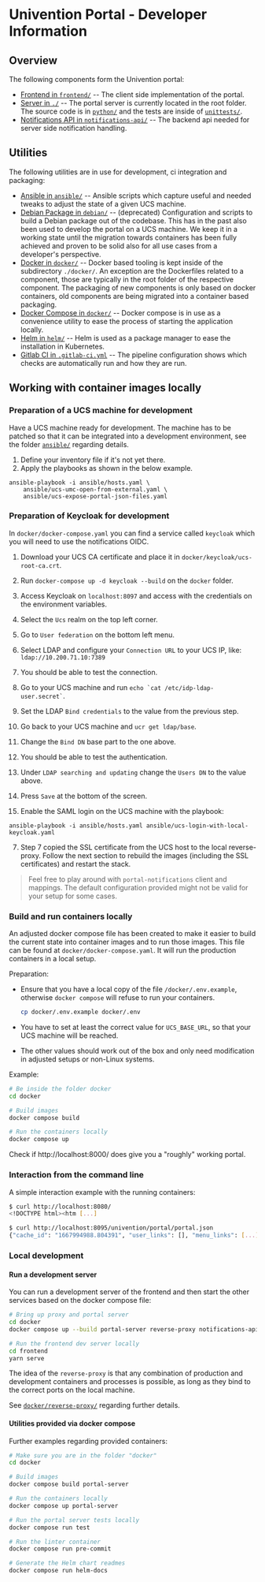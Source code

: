 # Univention Portal - Developer Information

## Overview

The following components form the Univention portal:

- [Frontend in `frontend/`](./frontend/) -- The client side implementation of
  the portal.
- [Server in `./`](./) -- The portal server is currently located in the root
  folder. The source code is in [`python/`](./python/) and the tests are inside
  of [`unittests/`](./unittests/).
- [Notifications API in `notifications-api/`](./notifications-api/) -- The
  backend api needed for server side notification handling.

## Utilities

The following utilities are in use for development, ci integration and
packaging:

- [Ansible in `ansible/`](./ansible/) -- Ansible scripts which capture useful
  and needed tweaks to adjust the state of a given UCS machine.
- [Debian Package in `debian/`](./debian/) -- (deprecated) Configuration and
  scripts to build a Debian package out of the codebase. This has in the past
  also been used to develop the portal on a UCS machine. We keep it in a working
  state until the migration towards containers has been fully achieved and
  proven to be solid also for all use cases from a developer's perspective.
- [Docker in `docker/`](./docker) -- Docker based tooling is kept inside of the
  subdirectory `./docker/`. An exception are the Dockerfiles related to a
  component, those are typically in the root folder of the respective component.
  The packaging of new components is only based on docker containers, old
  components are being migrated into a container based packaging.
- [Docker Compose in `docker/`](./docker) -- Docker compose is in use as a
  convenience utility to ease the process of starting the application locally.
- [Helm in `helm/`](./helm) -- Helm is used as a package manager to ease the
  installation in Kubernetes.
- [Gitlab CI in `.gitlab-ci.yml`](./.gitlab-ci.yml) -- The pipeline
  configuration shows which checks are automatically run and how they are run.

## Working with container images locally

### Preparation of a UCS machine for development

Have a UCS machine ready for development. The machine has to be patched so that
it can be integrated into a development environment, see the folder
[`ansible/`](./ansible/) regarding details.

1. Define your inventory file if it's not yet there.
2. Apply the playbooks as shown in the below example.

```shell
ansible-playbook -i ansible/hosts.yaml \
    ansible/ucs-umc-open-from-external.yaml \
    ansible/ucs-expose-portal-json-files.yaml
```

### Preparation of Keycloak for development

In `docker/docker-compose.yaml` you can find a service called `keycloak` which
you will need to use the notifications OIDC.

1. Download your UCS CA certificate and place it in `docker/keycloak/ucs-root-ca.crt`.
2. Run `docker-compose up -d keycloak --build` on the `docker` folder.
3. Access Keycloak on `localhost:8097` and access with the credentials on the environment variables.
4. Select the `Ucs` realm on the top left corner.

5. Go to `User federation` on the bottom left menu.
  1. Select LDAP and configure your `Connection URL` to your UCS IP, like: `ldap://10.200.71.10:7389`
  2. You should be able to test the connection.
  3. Go to your UCS machine and run `` echo `cat /etc/idp-ldap-user.secret` ``.
  4. Set the LDAP `Bind credentials` to the value from the previous step.
  5. Go back to your UCS machine and `ucr get ldap/base`.
  6. Change the `Bind DN` base part to the one above.
  7. You should be able to test the authentication.
  8. Under `LDAP searching and updating` change the `Users DN` to the value above.
  9. Press `Save` at the bottom of the screen.

6. Enable the SAML login on the UCS machine with the playbook:
  ```shell
  ansible-playbook -i ansible/hosts.yaml ansible/ucs-login-with-local-keycloak.yaml
  ```
7. Step 7 copied the SSL certificate from the UCS host to the local reverse-proxy.
   Follow the next section to rebuild the images (including the SSL certificates)
   and restart the stack.

> Feel free to play around with `portal-notifications` client and mappings.
> The default configuration provided might not be valid for your setup for some cases.

### Build and run containers locally

An adjusted docker compose file has been created to make it easier to build the
current state into container images and to run those images. This file can be
found at `docker/docker-compose.yaml`. It will run the production containers in
a local setup.

Preparation:

- Ensure that you have a local copy of the file `/docker/.env.example`, otherwise
  `docker compose` will refuse to run your containers.

  ```sh
  cp docker/.env.example docker/.env
  ```

- You have to set at least the correct value for `UCS_BASE_URL`, so that your
  UCS machine will be reached.

- The other values should work out of the box and only need modification in
  adjusted setups or non-Linux systems.

Example:

```sh
# Be inside the folder docker
cd docker

# Build images
docker compose build

# Run the containers locally
docker compose up
```

Check if http://localhost:8000/ does give you a "roughly" working portal.

### Interaction from the command line

A simple interaction example with the running containers:

```sh
$ curl http://localhost:8080/
<!DOCTYPE html><htm [...]

$ curl http://localhost:8095/univention/portal/portal.json
{"cache_id": "1667994988.804391", "user_links": [], "menu_links": [...]
```

### Local development

#### Run a development server

You can run a development server of the frontend and then start the other
services based on the docker compose file:

```sh
# Bring up proxy and portal server
cd docker
docker compose up --build portal-server reverse-proxy notifications-api

# Run the frontend dev server locally
cd frontend
yarn serve
```

The idea of the `reverse-proxy` is that any combination of production and
development containers and processes is possible, as long as they bind to the
correct ports on the local machine.

See [`docker/reverse-proxy/`](./docker/reverse-proxy/) regarding further
details.

#### Utilities provided via docker compose

Further examples regarding provided containers:

```sh
# Make sure you are in the folder "docker"
cd docker

# Build images
docker compose build portal-server

# Run the containers locally
docker compose up portal-server

# Run the portal server tests locally
docker compose run test

# Run the linter container
docker compose run pre-commit

# Generate the Helm chart readmes
docker compose run helm-docs
```
